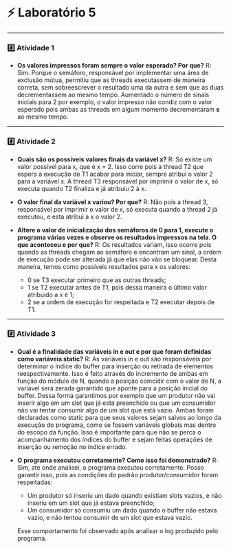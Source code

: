 # :zap: Laboratório 5
---

### :hash: Atividade 1
- **Os valores impressos foram sempre o valor esperado? Por que?**
    R: Sim. Porque o semáforo, responsável por implementar uma área de exclusão mútua, permitiu que as threads executassem de maneira correta, sem sobreescrever o resultado uma da outra e sem que as duas decrementassem ao mesmo tempo. Aumentado o número de sinais iniciais para 2 por exemplo, o valor impresso não condiz com o valor esperado pois ambas as threads em algum momento decrementaram **s** ao mesmo tempo.

---
### :hash: Atividade 2
- **Quais são os possíveis valores finais da variável x?**
    R: Só existe um valor possível para x, que é x = 2. Isso corre pois a thread T2 que espera a execução de T1 acabar para iniciar, sempre atribui o valor 2 para a variável x. A thread T3 responsável por imprimir o valor de x, só executa quando T2 finaliza e já atribuiu 2 à x.

- **O valor final da variável x variou? Por que?**
    R: Não pois a thread 3, responsável por imprimir o valor de x, só executa quando a thread 2 já executou, e esta atribui a x o valor 2.

- **Altere o valor de inicialização dos semáforos de 0 para 1, execute o programa várias vezes e observe os resultados impressos na tela. O que aconteceu e por que?**
    R: Os resultados variam, isso ocorre pois quando as threads chegam ao semáforo e encontram um sinal, a ordem de execução pode ser alterada já que elas não vão se bloquear. Desta maneira, temos como possíveis resultados para x os valores:
    - 0 se T3 executar primeiro que as outras threads;
    - 1 se T2 executar antes de T1, pois dessa maneira o último valor atribuido a x é 1;
    - 2 se a ordem de execução for respeitada e T2 executar depois de T1.

---
### :hash: Atividade 3

- **Qual é a finalidade das variáveis in e out e por que foram definidas como variáveis static?**
    R: As variáveis in e out são responsáveis por determinar o índice do buffer para inserção ou retirada de elementos reespectivamente. Isso é feito através do incremento de ambas em função do módulo de N, quando a posição coincidir com o valor de N, a variável será zerada garantido que aponte para a posição inicial do buffer. Dessa forma garantimos por exemplo que um produtor não vai inserir algo em um slot que já está preenchido ou que um consumidor não vai tentar consumir algo de um slot que está vazio. Ambas foram declaradas como static para que seus valores sejam salvos ao longo da execução do programa, como se fossem variáveis globais mas dentro do escopo da função. Isso é importante para que não se perca o acompanhamento dos índices do buffer e sejam feitas operações de inserção ou remoção no índice errado.

- **O programa executou corretamente? Como isso foi demonstrado?**
    R: Sim, até onde analisei, o programa executou corretamente. Posso garantir isso, pois as condições do padrão produtor/consumidor foram respeitadas:
    - Um produtor só inseriu um dado quando existiam slots vazios, e não inseriu em um slot que já estava preenchido;
    - Um consumidor só consumiu um dado quando o buffer não estava vazio, e não tentou consumir de um slot que estava vazio.
    
    Esse comportamento foi observado após analisar o log produzido pelo programa.